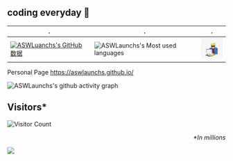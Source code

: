
## coding everyday 👋

<!--
**ASWLaunchs/ASWLaunchs** is a ✨ _special_ ✨ repository because its `README.md` (this file) appears on your GitHub profile.

Here are some ideas to get you started:

- 🔭 I’m currently working on ...
- 🌱 I’m currently learning ...
- 👯 I’m looking to collaborate on ...
- 🤔 I’m looking for help with ...
- 💬 Ask me about ...
- 📫 How to reach me: ...
- 😄 Pronouns: ...
- ⚡ Fun fact: ...
-->
 . | . | .
--- | --- | ---
[![ASWLuanchs's GitHub 数据](https://github-readme-stats.vercel.app/api?username=ASWLaunchs)]() | ![ASWLaunchs's Most used languages](https://github-readme-stats.vercel.app/api/top-langs/?username=ASWLaunchs&layout=compact&hide_border=true&langs_count=10) | <img src="./avatar.gif" style="text-align:center;border-radius:7px;width:60px"/>

Personal Page
https://aswlaunchs.github.io/

<!--END_SECTION:waka-->
![ASWLaunchs's github activity graph](https://activity-graph.herokuapp.com/graph?username=ASWLaunchs&theme=react-dark)

## Visitors*
![Visitor Count](https://profile-counter.glitch.me/aswlaunchs/count.svg)
*<p align="right">&#42;In millions</p>*

![](http://antzuhl.cn:4000/get/@littleTreeme)
